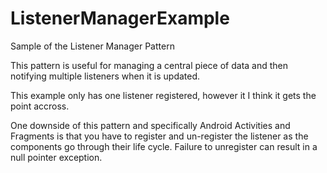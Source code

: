ListenerManagerExample
======================

Sample of the Listener Manager Pattern

This pattern is useful for managing a central piece of data and then notifying multiple listeners when it is updated.

This example only has one listener registered, however it I think it gets the point accross.

One downside of this pattern and specifically Android Activities and Fragments is that you have to register and un-register the listener as the components go through their life cycle. Failure to unregister can result in a null pointer exception.

